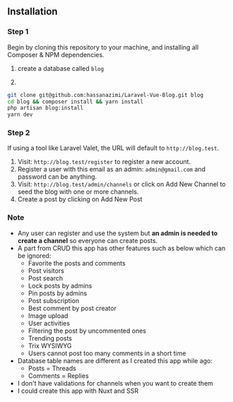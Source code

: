 ## Installation

### Step 1

Begin by cloning this repository to your machine, and installing all Composer & NPM dependencies.

1. create a database called `blog`


2.
```bash
git clone git@github.com:hassanazimi/Laravel-Vue-Blog.git blog
cd blog && composer install && yarn install
php artisan blog:install
yarn dev
```

### Step 2

If using a tool like Laravel Valet, the URL will default to `http://blog.test`.

1. Visit: `http://blog.test/register` to register a new account.
2. Register a user with this email as an admin: `admin@gmail.com` and password can be anything.
3. Visit: `http://blog.test/admin/channels` or click on Add New Channel to seed the blog with one or more channels.
4. Create a post by clicking on Add New Post

### Note
- Any user can register and use the system but **an admin is needed to create a channel** so everyone can create posts.
- A part from CRUD this app has other features such as below which can be ignored:
    - Favorite the posts and comments
    - Post visitors
    - Post search
    - Lock posts by admins
    - Pin posts by admins
    - Post subscription
    - Best comment by post creator
    - Image upload
    - User activities
    - Filtering the post by uncommented ones
    - Trending posts
    - Trix WYSIWYG
    - Users cannot post too many comments in a short time
- Database table names are different as I created this app while ago:
    - Posts = Threads
    - Comments = Replies
- I don't have validations for channels when you want to create them
- I could create this app with Nuxt and SSR
